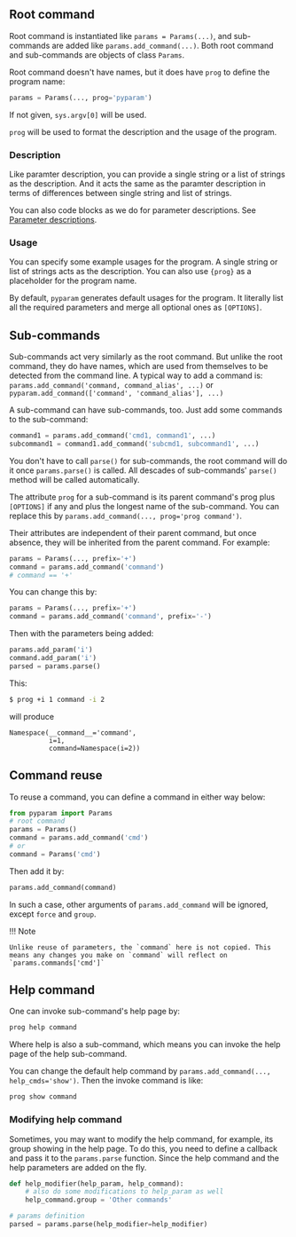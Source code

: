 
## Root command

Root command is instantiated like `params = Params(...)`, and sub-commands are added like `params.add_command(...)`. Both root command and sub-commands are objects of class `Params`.

Root command doesn't have names, but it does have `prog` to define the program name:
```python
params = Params(..., prog='pyparam')
```
If not given, `sys.argv[0]` will be used.

`prog` will be used to format the description and the usage of the program.

### Description

Like paramter description, you can provide a single string or a list of strings as the description. And it acts the same as the paramter description in terms of differences between single string and list of strings.

You can also code blocks as we do for parameter descriptions. See [Parameter descriptions](../TypesOfParams/#parameter-descriptions).

### Usage

You can specify some example usages for the program. A single string or list of strings acts as the description. You can also use `{prog}` as a placeholder for the program name.

By default, `pyparam` generates default usages for the program. It literally list all the required parameters and merge all optional ones as `[OPTIONS]`.

## Sub-commands

Sub-commands act very similarly as the root command. But unlike the root command, they do have names, which are used from themselves to be detected from the command line. A typical way to add a command is: `params.add_command('command, command_alias', ...)` or `pyparam.add_command(['command', 'command_alias'], ...)`

A sub-command can have sub-commands, too. Just add some commands to the sub-command:
```python
command1 = params.add_command('cmd1, command1', ...)
subcommand1 = command1.add_command('subcmd1, subcommand1', ...)
```

You don't have to call `parse()` for sub-commands, the root command will do it once `params.parse()` is called. All descades of sub-commands' `parse()` method will be called automatically.

The attribute `prog` for a sub-command is its parent command's prog plus `[OPTIONS]` if any and plus the longest name of the sub-command. You can replace this by `params.add_command(..., prog='prog command')`.

Their attributes are independent of their parent command, but once absence, they will be inherited from the parent command. For example:
```python
params = Params(..., prefix='+')
command = params.add_command('command')
# command == '+'
```
You can change this by:
```python
params = Params(..., prefix='+')
command = params.add_command('command', prefix='-')
```
Then with the parameters being added:
```python
params.add_param('i')
command.add_param('i')
parsed = params.parse()
```
This:
```sh
$ prog +i 1 command -i 2
```
will produce
```
Namespace(__command__='command',
		  i=1,
		  command=Namespace(i=2))
```

## Command reuse

To reuse a command, you can define a command in either way below:
```python
from pyparam import Params
# root command
params = Params()
command = params.add_command('cmd')
# or
command = Params('cmd')
```
Then add it by:
```python
params.add_command(command)
```
In such a case, other arguments of `params.add_command` will be ignored, except `force` and `group`.

!!! Note

	Unlike reuse of parameters, the `command` here is not copied. This means any changes you make on `command` will reflect on `params.commands['cmd']`

## Help command

One can invoke sub-command's help page by:
```sh
prog help command
```
Where help is also a sub-command, which means you can invoke the help page of the help sub-command.

You can change the default help command by `params.add_command(..., help_cmds='show')`. Then the invoke command is like:
```sh
prog show command
```

### Modifying help command

Sometimes, you may want to modify the help command, for example, its group showing in the help page.
To do this, you need to define a callback and pass it to the `params.parse` function. Since the help command and the help parameters are added on the fly.

```python
def help_modifier(help_param, help_command):
	# also do some modifications to help_param as well
	help_command.group = 'Other commands'

# params definition
parsed = params.parse(help_modifier=help_modifier)
```
